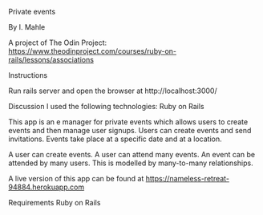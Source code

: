 Private events

By I. Mahle

A project of The Odin Project: https://www.theodinproject.com/courses/ruby-on-rails/lessons/associations

Instructions

Run rails server and open the browser at http://localhost:3000/

Discussion
I used the following technologies: Ruby on Rails

This app is an e manager for private events which allows users to create events and then manage user signups. Users can create events and send invitations. Events take place at a specific date and at a location.

A user can create events. A user can attend many events. An event can be attended by many users. This is modelled by many-to-many relationships.

A live version of this app can be found at https://nameless-retreat-94884.herokuapp.com

Requirements
Ruby on Rails
